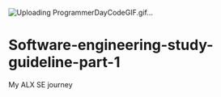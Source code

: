 ![Uploading ProgrammerDayCodeGIF.gif…]()
# Software-engineering-study-guideline-part-1
My ALX SE journey 
